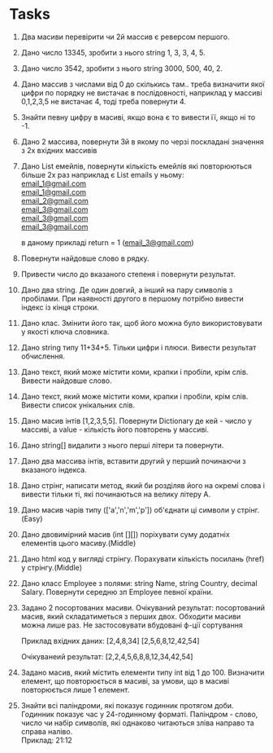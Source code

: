 # Tasks

1. Два масиви перевірити чи 2й массив є реверсом першого.

2. Дано число 13345, зробити з нього string 1, 3, 3, 4, 5.

3. Дано число 3542, зробити з нього string 3000, 500, 40, 2.

4. Дано массив з числами від 0 до скількись там..
   треба визначити якої цифри по порядку не вистачає в послідовності, наприклад у массиві 0,1,2,3,5 не вистачає 4, тоді треба повернути 4.

5. Знайти певну цифру в масиві, якщо вона є то вивести її, якщо ні то -1.

6. Дано 2 массива, повернути 3й в якому по черзі поскладані значення з 2х вхідних массивів

7. Дано List<string> емейлів, повернути кількість емейлів які повторюються більше 2х раз
   наприклад є List<string> emails
   у ньому:<br>
   email_1@gmail.com<br>
   email_1@gmail.com<br>
   email_2@gmail.com<br>
   email_3@gmail.com<br>
   email_3@gmail.com<br>
   email_3@gmail.com<br>

   в даному прикладі return = 1 (email_3@gmail.com)

8. Повернути найдовше слово в рядку.

9. Привести число до вказаного степеня і повернути результат.

10. Дано два string. Де один довгий, а інший на пару символів з пробілами. При наявності другого в першому потрібно вивести індекс із кінця строки.

11. Дано клас. Змінити його так, щоб його можна було використовувати у якості ключа словника.

12. Дано string типу 11+34+5. Тільки цифри і плюси. Вивести результат обчислення.

13. Дано текст, який може містити коми, крапки і пробіли, крім слів. Вивести найдовше слово.

14. Дано текст, який може містити коми, крапки і пробіли, крім слів. Вивести список унікальних слів.

15. Дано масив інтів [1,2,3,5,5]. Повернути Dictionary де кей - число у массиві, а value - кількість його повторень у массиві.

16. Дано string[] видалити з нього перші літери та повернути.

17. Дано два массива інтів, вставити другий у перший починаючи з вказаного індекса.

18. Дано стрінг, написати метод, який би розділяв його на окремі слова і вивести тільки ті, які починаються на велику літеру А.

19. Дано масив чарів типу (['a','n','m','p']) об'єднати ці символи у стрінг.(Easy)

20. Дано двовимірний масив (int [][]) поріхувати суму додатніх елементів цього масиву.(Middle)

21. Дано html код у вигляді стрінгу. Порахувати кількість посилань (href) у стрінгу.(Middle)

22. Дано класс Employee з полями: string Name, string Country, decimal Salary. Повернути середню зп Employee певної країни.

23. Задано 2 посортованих масиви. Очікуваний результат: посортований масив, який складатиметься з перших двох. 
	Обходити масиви можна лише раз. Не застосовувати вбудовані ф-ції сортування

	Приклад вхідних даних:
	[2,4,8,34] 
	[2,5,6,8,12,42,54] 

	Очікуванеий результат:
	[2,2,4,5,6,8,8,12,34,42,54]

24. Задано масив, який містить елементи  типу int від 1 до 100. 
	Визначити елемент, що повторюється в масиві, за умови, що в масиві повторюється лише 1 елемент.

25. Знайти всі паліндроми, які показує годинник протягом доби. Годинник показує час у 24-годинному форматі.
    Паліндром - слово, число чи набір символів, які однаково читаються зліва направо та справа наліво.	
	Приклад:
	21:12
